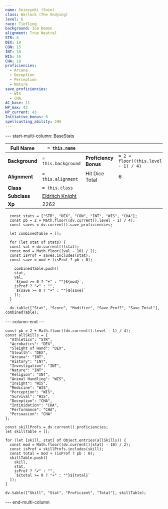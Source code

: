 ```yaml
---
name: Sniezynki (Snie)
class: Warlock (The Undying)
level: 6
race: Tiefling
background: Ice Demon
alignment: True Neutral
STR: 8
DEX: 10
CON: 15
INT: 10
WIS: 16
CHA: 18
proficiencies:
  - Arcana
  - Deception
  - Perception
  - Nature
save_proficiencies:
  - WIS
  - CHA
AC_base: 11
HP_max: 43
HP_current: 43
Initiative_bonus: 0
spellcasting_ability: CHA
---
```


--- start-multi-column: BaseStats  

| **Full Name**  | `= this.name`     |  |  | 
| -------------- | ------------------- | ---| ---|
| **Background** | `= this.background `             | **Proficiency Bonus** | `= 2 + floor((this.level - 1) / 4)` |
| **Alignment**  | `= this.alignment`      | Hit Dice Total | 6 |
| **Class**      | `= this.class`             |
| **Subclass**   | [Eldritch Knight]() |
| **Xp**         | 2262                |



```dataviewjs
  const stats = ["STR", "DEX", "CON", "INT", "WIS", "CHA"];
  const pb = 2 + Math.floor((dv.current().level - 1) / 4);
  const saves = dv.current().save_proficiencies;

  let combinedTable = [];

  for (let stat of stats) {
  const val = dv.current()[stat];
  const mod = Math.floor((val - 10) / 2);
  const isProf = saves.includes(stat);
  const save = mod + (isProf ? pb : 0);

    combinedTable.push([
    stat,
    val,
    `${mod >= 0 ? "+" : ""}${mod}`,
    isProf ? "✔️" : "",
    `${save >= 0 ? "+" : ""}${save}`
    ]);
  }

  dv.table(["Stat", "Score", "Modifier", "Save Prof?", "Save Total"], combinedTable);
```

--- column-end ---

```dataviewjs
const pb = 2 + Math.floor((dv.current().level - 1) / 4);
const allSkills = {
  "Athletics": "STR",
  "Acrobatics": "DEX",
  "Sleight of Hand": "DEX",
  "Stealth": "DEX",
  "Arcana": "INT",
  "History": "INT",
  "Investigation": "INT",
  "Nature": "INT",
  "Religion": "INT",
  "Animal Handling": "WIS",
  "Insight": "WIS",
  "Medicine": "WIS",
  "Perception": "WIS",
  "Survival": "WIS",
  "Deception": "CHA",
  "Intimidation": "CHA",
  "Performance": "CHA",
  "Persuasion": "CHA"
};

const skillProfs = dv.current().proficiencies;
let skillTable = [];

for (let [skill, stat] of Object.entries(allSkills)) {
  const mod = Math.floor((dv.current()[stat] - 10) / 2);
  const isProf = skillProfs.includes(skill);
  const total = mod + (isProf ? pb : 0);
  skillTable.push([
    skill,
    stat,
    isProf ? "✔️" : "",
    `${total >= 0 ? "+" : ""}${total}`
  ]);
}

dv.table(["Skill", "Stat", "Proficient", "Total"], skillTable);
```


--- end-multi-column

